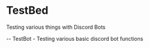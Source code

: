 # TestBed
Testing various things with Discord Bots

-- TestBot
    - Testing various basic discord bot functions
